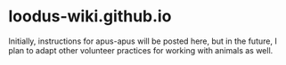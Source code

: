 # loodus-wiki.github.io

Initially, instructions for apus-apus will be posted here, but in the future, I plan to adapt other volunteer practices for working with animals as well.
